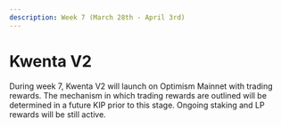 ```yaml
---
description: Week 7 (March 28th - April 3rd)
---
```


# Kwenta V2

During week 7, Kwenta V2 will launch on Optimism Mainnet with trading rewards. The mechanism in which trading rewards are outlined will be determined in a future KIP prior to this stage. Ongoing staking and LP rewards will be still active.

